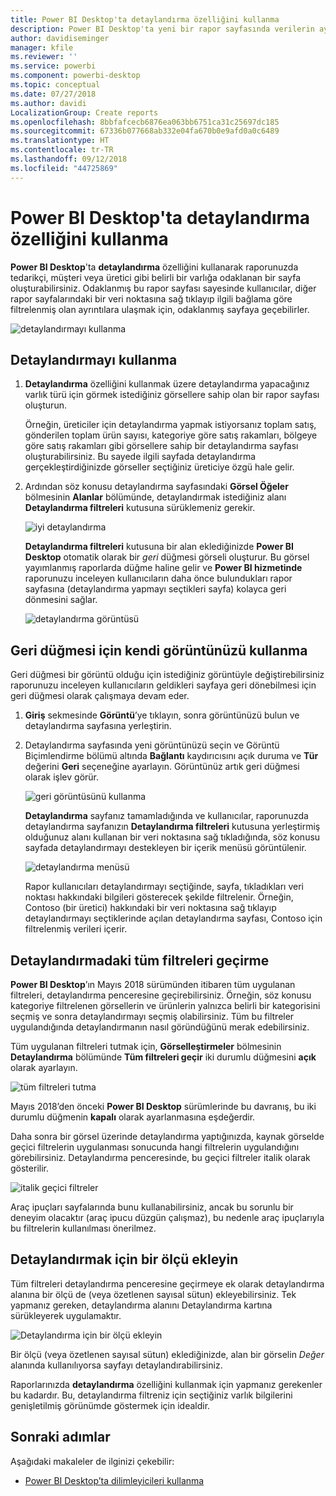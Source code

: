```yaml
---
title: Power BI Desktop'ta detaylandırma özelliğini kullanma
description: Power BI Desktop'ta yeni bir rapor sayfasında verilerin ayrıntılarına gitmeyi öğrenin
author: davidiseminger
manager: kfile
ms.reviewer: ''
ms.service: powerbi
ms.component: powerbi-desktop
ms.topic: conceptual
ms.date: 07/27/2018
ms.author: davidi
LocalizationGroup: Create reports
ms.openlocfilehash: 8bbfafcecb6876ea063bb6751ca31c25697dc185
ms.sourcegitcommit: 67336b077668ab332e04fa670b0e9afd0a0c6489
ms.translationtype: HT
ms.contentlocale: tr-TR
ms.lasthandoff: 09/12/2018
ms.locfileid: "44725869"
---
```

# <a name="use-drillthrough-in-power-bi-desktop"></a>Power BI Desktop'ta detaylandırma özelliğini kullanma
**Power BI Desktop**'ta **detaylandırma** özelliğini kullanarak raporunuzda tedarikçi, müşteri veya üretici gibi belirli bir varlığa odaklanan bir sayfa oluşturabilirsiniz. Odaklanmış bu rapor sayfası sayesinde kullanıcılar, diğer rapor sayfalarındaki bir veri noktasına sağ tıklayıp ilgili bağlama göre filtrelenmiş olan ayrıntılara ulaşmak için, odaklanmış sayfaya geçebilirler.

![detaylandırmayı kullanma](media/desktop-drillthrough/drillthrough_01.png)

## <a name="using-drillthrough"></a>Detaylandırmayı kullanma
1. **Detaylandırma** özelliğini kullanmak üzere detaylandırma yapacağınız varlık türü için görmek istediğiniz görsellere sahip olan bir rapor sayfası oluşturun. 

    Örneğin, üreticiler için detaylandırma yapmak istiyorsanız toplam satış, gönderilen toplam ürün sayısı, kategoriye göre satış rakamları, bölgeye göre satış rakamları gibi görsellere sahip bir detaylandırma sayfası oluşturabilirsiniz. Bu sayede ilgili sayfada detaylandırma gerçekleştirdiğinizde görseller seçtiğiniz üreticiye özgü hale gelir.

2. Ardından söz konusu detaylandırma sayfasındaki **Görsel Öğeler** bölmesinin **Alanlar** bölümünde, detaylandırmak istediğiniz alanı **Detaylandırma filtreleri** kutusuna sürüklemeniz gerekir.

    ![iyi detaylandırma](media/desktop-drillthrough/drillthrough_02.png)

    **Detaylandırma filtreleri** kutusuna bir alan eklediğinizde **Power BI Desktop** otomatik olarak bir *geri* düğmesi görseli oluşturur. Bu görsel yayımlanmış raporlarda düğme haline gelir ve **Power BI hizmetinde** raporunuzu inceleyen kullanıcıların daha önce bulundukları rapor sayfasına (detaylandırma yapmayı seçtikleri sayfa) kolayca geri dönmesini sağlar.

    ![detaylandırma görüntüsü](media/desktop-drillthrough/drillthrough_03.png)

## <a name="use-your-own-image-for-a-back-button"></a>Geri düğmesi için kendi görüntünüzü kullanma    
 Geri düğmesi bir görüntü olduğu için istediğiniz görüntüyle değiştirebilirsiniz raporunuzu inceleyen kullanıcıların geldikleri sayfaya geri dönebilmesi için geri düğmesi olarak çalışmaya devam eder.

1. **Giriş** sekmesinde **Görüntü**’ye tıklayın, sonra görüntünüzü bulun ve detaylandırma sayfasına yerleştirin.
2. Detaylandırma sayfasında yeni görüntünüzü seçin ve Görüntü Biçimlendirme bölümü altında **Bağlantı** kaydırıcısını açık duruma ve **Tür** değerini **Geri** seçeneğine ayarlayın. Görüntünüz artık geri düğmesi olarak işlev görür.

    ![geri görüntüsünü kullanma](media/desktop-drillthrough/drillthrough_05.png)

    **Detaylandırma** sayfanız tamamladığında ve kullanıcılar, raporunuzda detaylandırma sayfanızın **Detaylandırma filtreleri** kutusuna yerleştirmiş olduğunuz alanı kullanan bir veri noktasına sağ tıkladığında, söz konusu sayfada detaylandırmayı destekleyen bir içerik menüsü görüntülenir.

    ![detaylandırma menüsü](media/desktop-drillthrough/drillthrough_04.png)

    Rapor kullanıcıları detaylandırmayı seçtiğinde, sayfa, tıkladıkları veri noktası hakkındaki bilgileri gösterecek şekilde filtrelenir. Örneğin, Contoso (bir üretici) hakkındaki bir veri noktasına sağ tıklayıp detaylandırmayı seçtiklerinde açılan detaylandırma sayfası, Contoso için filtrelenmiş verileri içerir.

## <a name="pass-all-filters-in-drillthrough"></a>Detaylandırmadaki tüm filtreleri geçirme

**Power BI Desktop**’ın Mayıs 2018 sürümünden itibaren tüm uygulanan filtreleri, detaylandırma penceresine geçirebilirsiniz. Örneğin, söz konusu kategoriye filtrelenen görsellerin ve ürünlerin yalnızca belirli bir kategorisini seçmiş ve sonra detaylandırmayı seçmiş olabilirsiniz. Tüm bu filtreler uygulandığında detaylandırmanın nasıl göründüğünü merak edebilirsiniz.

Tüm uygulanan filtreleri tutmak için, **Görselleştirmeler** bölmesinin **Detaylandırma** bölümünde **Tüm filtreleri geçir** iki durumlu düğmesini **açık** olarak ayarlayın. 

![tüm filtreleri tutma](media/desktop-drillthrough/drillthrough_06.png)

Mayıs 2018’den önceki **Power BI Desktop** sürümlerinde bu davranış, bu iki durumlu düğmenin **kapalı** olarak ayarlanmasına eşdeğerdir.

Daha sonra bir görsel üzerinde detaylandırma yaptığınızda, kaynak görselde geçici filtrelerin uygulanması sonucunda hangi filtrelerin uygulandığını görebilirsiniz. Detaylandırma penceresinde, bu geçici filtreler italik olarak gösterilir. 

![italik geçici filtreler](media/desktop-drillthrough/drillthrough_07.png)

Araç ipuçları sayfalarında bunu kullanabilirsiniz, ancak bu sorunlu bir deneyim olacaktır (araç ipucu düzgün çalışmaz), bu nedenle araç ipuçlarıyla bu filtrelerin kullanılması önerilmez.

## <a name="add-a-measure-to-drillthrough"></a>Detaylandırmak için bir ölçü ekleyin

Tüm filtreleri detaylandırma penceresine geçirmeye ek olarak detaylandırma alanına bir ölçü de (veya özetlenen sayısal sütun) ekleyebilirsiniz. Tek yapmanız gereken, detaylandırma alanını Detaylandırma kartına sürükleyerek uygulamaktır. 

![Detaylandırma için bir ölçü ekleyin](media/desktop-drillthrough/drillthrough_08.png)

Bir ölçü (veya özetlenen sayısal sütun) eklediğinizde, alan bir görselin *Değer* alanında kullanılıyorsa sayfayı detaylandırabilirsiniz.

Raporlarınızda **detaylandırma** özelliğini kullanmak için yapmanız gerekenler bu kadardır. Bu, detaylandırma filtreniz için seçtiğiniz varlık bilgilerini genişletilmiş görünümde göstermek için idealdir.

## <a name="next-steps"></a>Sonraki adımlar

Aşağıdaki makaleler de ilginizi çekebilir:

* [Power BI Desktop’ta dilimleyicileri kullanma](visuals/desktop-slicers.md)

